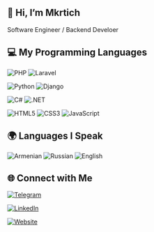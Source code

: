 ## 💫 Hi, I’m Mkrtich
Software Engineer / Backend Develoer

## 💻 My Programming Languages

![PHP](https://img.shields.io/badge/-PHP-777BB4?style=flat-square&logo=php&logoColor=white)
![Laravel](https://img.shields.io/badge/-Laravel-FF2D20?style=flat-square&logo=laravel&logoColor=white)

![Python](https://img.shields.io/badge/-Python-3776AB?style=flat-square&logo=python&logoColor=white)
![Django](https://img.shields.io/badge/-Django-092E20?style=flat-square&logo=django&logoColor=white)

![C#](https://img.shields.io/badge/-C%23-239120?style=flat-square&logo=c-sharp&logoColor=white)
![.NET](https://img.shields.io/badge/-.NET-512BD4?style=flat-square&logo=dotnet&logoColor=white)

![HTML5](https://img.shields.io/badge/-HTML5-E34F26?style=flat-square&logo=html5&logoColor=white)
![CSS3](https://img.shields.io/badge/-CSS3-1572B6?style=flat-square&logo=css3&logoColor=white)
![JavaScript](https://img.shields.io/badge/-JavaScript-F7DF1E?style=flat-square&logo=javascript&logoColor=black)

## 🌍 Languages I Speak

![Armenian](https://img.shields.io/badge/-Armenian-%23D90012?style=flat-square&logo=googletranslate&logoColor=white)
![Russian](https://img.shields.io/badge/-Russian-%23ffb6c1?style=flat-square&logo=googletranslate&logoColor=white)
![English](https://img.shields.io/badge/-English-%2300BFFF?style=flat-square&logo=googletranslate&logoColor=white)


## 🌐 Connect with Me

[![Telegram](https://img.shields.io/badge/-Telegram-2CA5E0?style=for-the-badge&logo=telegram&logoColor=white)](https://t.me/MkrtichM9)

[![LinkedIn](https://img.shields.io/badge/-LinkedIn-0077B5?style=for-the-badge&logo=linkedin&logoColor=white)](https://www.linkedin.com/in/mkrtich-mkrtchyan/)

[![Website](https://img.shields.io/badge/-Portfolio-000?style=for-the-badge&logo=vercel&logoColor=white)](https://mk-mkrtchyan.vercel.app/)


<!--
**Mk-Mkrtich/Mk-Mkrtich** is a ✨ _special_ ✨ repository because its `README.md` (this file) appears on your GitHub profile.

Here are some ideas to get you started:

- 🔭 I’m currently working on ...
- 🌱 I’m currently learning ...
- 👯 I’m looking to collaborate on ...
- 🤔 I’m looking for help with ...
- 💬 Ask me about ...
- 📫 How to reach me: ...
- 😄 Pronouns: ...
- ⚡ Fun fact: ...
-->
